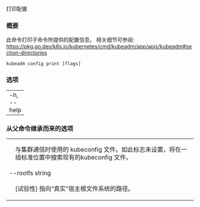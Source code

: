
打印配置

### 概要

此命令打印子命令所提供的配置信息。
相关细节可参阅: https://pkg.go.dev/k8s.io/kubernetes/cmd/kubeadm/app/apis/kubeadm#section-directories

```
kubeadm config print [flags]
```

### 选项

   <table style="width: 100%; table-layout: fixed;">
<colgroup>
<col span="1" style="width: 10px;" />
<col span="1" />
</colgroup>
<tbody>

<tr>
<td colspan="2">-h, --help</td>
</tr>
<tr>
</tr>

</tbody>
</table>


### 从父命令继承而来的选项

   <table style="width: 100%; table-layout: fixed;">
<colgroup>
<col span="1" style="width: 10px;" />
<col span="1" />
</colgroup>
<tbody>

<tr>
</tr>
<tr>
<td></td><td style="line-height: 130%; word-wrap: break-word;"><p>与集群通信时使用的 kubeconfig 文件。如此标志未设置，将在一组标准位置中搜索现有的kubeconfig 文件。</p></td>
</tr>

<tr>
<td colspan="2">--rootfs string</td>
</tr>
<tr>
<td></td><td style="line-height: 130%; word-wrap: break-word;"><p>[试验性] 指向“真实”宿主根文件系统的路径。</p></td>
</tr>

</tbody>
</table>



